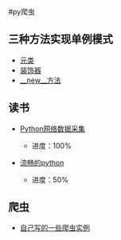 #py爬虫


## 三种方法实现单例模式
- [	元类](/singleton/metaclass)
- [	装饰器](/singleton/decorator)
- [	__new__方法](/singleton/__new__)

## 读书
- [Python网络数据采集](/Web%20Scrapying%20with%20Python)
	- 进度：100%

- [流畅的python](/Fluent%20Python)
	- 进度：50%


## 爬虫
- [自己写的一些爬虫实例](/spiders)
